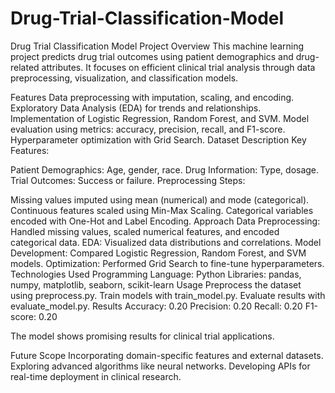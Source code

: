 # Drug-Trial-Classification-Model
 Drug Trial Classification Model
Project Overview
This machine learning project predicts drug trial outcomes using patient demographics and drug-related attributes. It focuses on efficient clinical trial analysis through data preprocessing, visualization, and classification models.

Features
Data preprocessing with imputation, scaling, and encoding.
Exploratory Data Analysis (EDA) for trends and relationships.
Implementation of Logistic Regression, Random Forest, and SVM.
Model evaluation using metrics: accuracy, precision, recall, and F1-score.
Hyperparameter optimization with Grid Search.
Dataset Description
Key Features:

Patient Demographics: Age, gender, race.
Drug Information: Type, dosage.
Trial Outcomes: Success or failure.
Preprocessing Steps:

Missing values imputed using mean (numerical) and mode (categorical).
Continuous features scaled using Min-Max Scaling.
Categorical variables encoded with One-Hot and Label Encoding.
Approach
Data Preprocessing: Handled missing values, scaled numerical features, and encoded categorical data.
EDA: Visualized data distributions and correlations.
Model Development: Compared Logistic Regression, Random Forest, and SVM models.
Optimization: Performed Grid Search to fine-tune hyperparameters.
Technologies Used
Programming Language: Python
Libraries: pandas, numpy, matplotlib, seaborn, scikit-learn
Usage
Preprocess the dataset using preprocess.py.
Train models with train_model.py.
Evaluate results with evaluate_model.py.
Results
Accuracy: 0.20
Precision: 0.20
Recall: 0.20
F1-score: 0.20

The model shows promising results for clinical trial applications.

Future Scope
Incorporating domain-specific features and external datasets.
Exploring advanced algorithms like neural networks.
Developing APIs for real-time deployment in clinical research.
